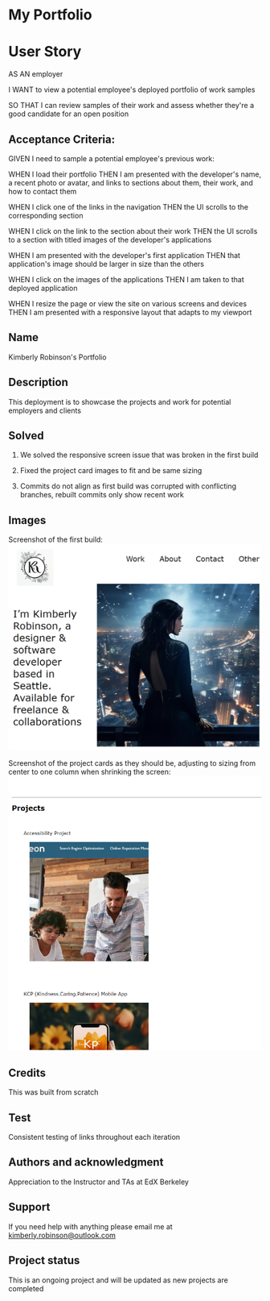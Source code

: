 # My Portfolio

# User Story

AS AN employer

I WANT to view a potential employee's deployed portfolio of work samples

SO THAT I can review samples of their work and assess whether they're a good candidate for an open position


## Acceptance Criteria: 
GIVEN I need to sample a potential employee's previous work:

WHEN I load their portfolio
    THEN I am presented with the developer's name, a recent photo or avatar, and links to sections about them, their work, and how to contact them

WHEN I click one of the links in the navigation
    THEN the UI scrolls to the corresponding section

WHEN I click on the link to the section about their work
    THEN the UI scrolls to a section with titled images of the developer's applications

WHEN I am presented with the developer's first application
    THEN that application's image should be larger in size than the others

WHEN I click on the images of the applications
    THEN I am taken to that deployed application

WHEN I resize the page or view the site on various screens and devices
    THEN I am presented with a responsive layout that adapts to my viewport

## Name
Kimberly Robinson's Portfolio 

## Description
This deployment is to showcase the projects and work for potential employers and clients

## Solved
1. We solved the responsive screen issue that was broken in the first build

2. Fixed the project card images to fit and be same sizing

3. Commits do not align as first build was corrupted with conflicting branches, rebuilt commits only show recent work


## Images
Screenshot of the first build:
![My Portfolio Initial Build](https://github.com/kimberlyrobinson11122/Kimberly-Robinson-Portfolio/blob/main/assets/images/fixed%20links%20and%20spacing.png)

Screenshot of the project cards as they should be, adjusting to sizing from center to one column when shrinking the screen:
![Project Card Adjustment Success](https://github.com/kimberlyrobinson11122/Kimberly-Robinson-Portfolio/blob/main/assets/images/fixed%20sizing%20issue%20with%20different%20devices.png)

## Credits
This was built from scratch


## Test
Consistent testing of links throughout each iteration


## Authors and acknowledgment
Appreciation to the Instructor and TAs at EdX Berkeley


## Support
If you need help with anything please email me at kimberly.robinson@outlook.com


## Project status
This is an ongoing project and will be updated as new projects are completed
